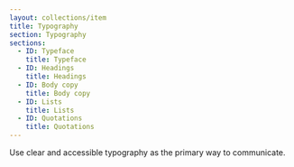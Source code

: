 ```yaml
---
layout: collections/item
title: Typography
section: Typography
sections:
  - ID: Typeface
    title: Typeface
  - ID: Headings
    title: Headings
  - ID: Body copy
    title: Body copy
  - ID: Lists
    title: Lists
  - ID: Quotations
    title: Quotations
---
```


<p class="abstract" style="border-bottom:hidden">Use clear and accessible typography as the primary way to communicate.<p>
